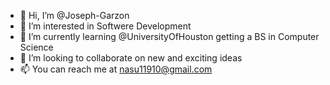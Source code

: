 - 👋 Hi, I’m @Joseph-Garzon
- 👀 I’m interested in Softwere Development
- 🌱 I’m currently learning @UniversityOfHouston getting a BS in Computer Science
- 💞️ I’m looking to collaborate on new and exciting ideas
- 📫 You can reach me at nasu11910@gmail.com

<!---
Joseph-Garzon/Joseph-Garzon is a ✨ special ✨ repository because its `README.md` (this file) appears on your GitHub profile.
You can click the Preview link to take a look at your changes.
--->
